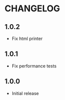 CHANGELOG
=========

1.0.2
---
* Fix html printer

1.0.1
---
* Fix performance tests

1.0.0
-----
* Initial release
